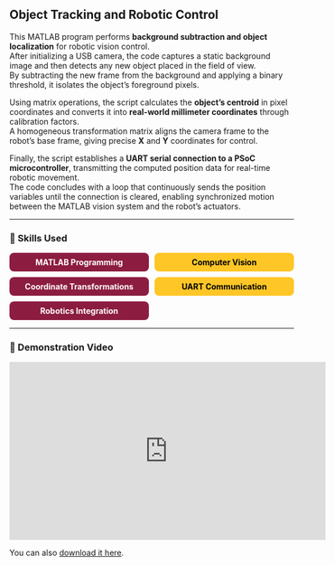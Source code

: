## Object Tracking and Robotic Control

This MATLAB program performs **background subtraction and object localization** for robotic vision control.  
After initializing a USB camera, the code captures a static background image and then detects any new object placed in the field of view.  
By subtracting the new frame from the background and applying a binary threshold, it isolates the object’s foreground pixels.

Using matrix operations, the script calculates the **object’s centroid** in pixel coordinates and converts it into **real-world millimeter coordinates** through calibration factors.  
A homogeneous transformation matrix aligns the camera frame to the robot’s base frame, giving precise **X** and **Y** coordinates for control.

Finally, the script establishes a **UART serial connection to a PSoC microcontroller**, transmitting the computed position data for real-time robotic movement.  
The code concludes with a loop that continuously sends the position variables until the connection is cleared, enabling synchronized motion between the MATLAB vision system and the robot’s actuators.

---

### 🧠 Skills Used

<div style="display: grid; grid-template-columns: repeat(auto-fit, minmax(180px, 1fr)); gap: 10px; text-align: center; margin-top: 10px;">

  <div style="background-color: #8C1D40; color: white; padding: 8px; border-radius: 8px; font-weight: bold;">
    MATLAB Programming
  </div>
  
  <div style="background-color: #FFC627; color: #000; padding: 8px; border-radius: 8px; font-weight: bold;">
    Computer Vision
  </div>
  
  <div style="background-color: #8C1D40; color: white; padding: 8px; border-radius: 8px; font-weight: bold;">
    Coordinate Transformations
  </div>
  
  <div style="background-color: #FFC627; color: #000; padding: 8px; border-radius: 8px; font-weight: bold;">
    UART Communication
  </div>
  
  <div style="background-color: #8C1D40; color: white; padding: 8px; border-radius: 8px; font-weight: bold;">
    Robotics Integration
  </div>
</div>

---

### 🎥 Demonstration Video

<div style="text-align:center;">
  <iframe width="560" height="315" src="https://www.youtube.com/embed/itHWlRx7RO8"  
  title="Object Tracker Demo" frameborder="0" allow="accelerometer; autoplay; clipboard-write; encrypted-media; gyroscope; picture-in-picture"  
  allowfullscreen></iframe>
</div>



You can also [download it here](Challenge455.m).

